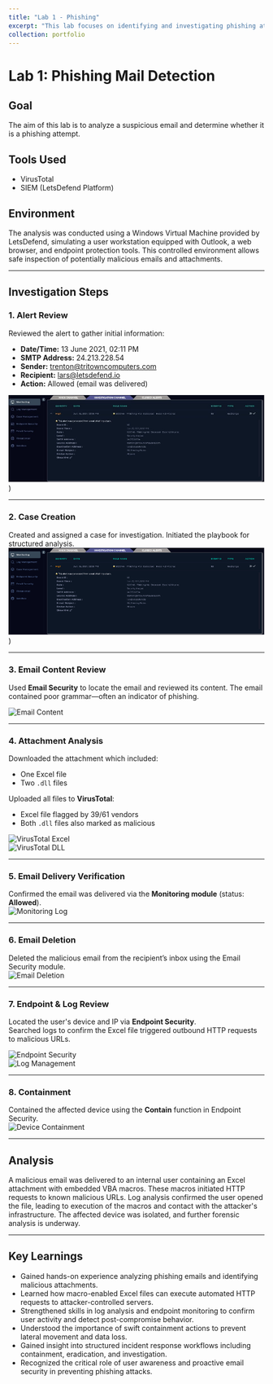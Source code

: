 ```yaml
---
title: "Lab 1 - Phishing"
excerpt: "This lab focuses on identifying and investigating phishing attempts targeting an organization. The analyst reviews email headers, examines suspicious URLs and attachments, checks sender authenticity, and determines whether the email is part of a wider phishing campaign. The objective is to validate the threat, contain potential impact, and escalate as necessary.<br/><img src='/images/500x300.png'>"
collection: portfolio
---
```


# Lab 1: Phishing Mail Detection

## Goal
The aim of this lab is to analyze a suspicious email and determine whether it is a phishing attempt.

## Tools Used
- VirusTotal  
- SIEM (LetsDefend Platform)  

## Environment
The analysis was conducted using a Windows Virtual Machine provided by LetsDefend, simulating a user workstation equipped with Outlook, a web browser, and endpoint protection tools. This controlled environment allows safe inspection of potentially malicious emails and attachments.

---

## Investigation Steps

### 1. Alert Review  
Reviewed the alert to gather initial information:
- **Date/Time:** 13 June 2021, 02:11 PM  
- **SMTP Address:** 24.213.228.54  
- **Sender:** trenton@tritowncomputers.com  
- **Recipient:** lars@letsdefend.io  
- **Action:** Allowed (email was delivered)

![Alert Details](assets/Lab1/Picture%201.jpg))

---

### 2. Case Creation  
Created and assigned a case for investigation. Initiated the playbook for structured analysis.  
![Case Creation](assets/Lab%201/Picture%201.png))

---

### 3. Email Content Review  
Used **Email Security** to locate the email and reviewed its content. The email contained poor grammar—often an indicator of phishing.

![Email Content](images/email_content.png)

---

### 4. Attachment Analysis  
Downloaded the attachment which included:
- One Excel file
- Two `.dll` files

Uploaded all files to **VirusTotal**:
- Excel file flagged by 39/61 vendors
- Both `.dll` files also marked as malicious

![VirusTotal Excel](images/virustotal_excel.png)  
![VirusTotal DLL](images/virustotal_dll.png)

---

### 5. Email Delivery Verification  
Confirmed the email was delivered via the **Monitoring module** (status: **Allowed**).  
![Monitoring Log](images/email_delivery.png)

---

### 6. Email Deletion  
Deleted the malicious email from the recipient’s inbox using the Email Security module.  
![Email Deletion](images/delete_email.png)

---

### 7. Endpoint & Log Review  
Located the user's device and IP via **Endpoint Security**.  
Searched logs to confirm the Excel file triggered outbound HTTP requests to malicious URLs.

![Endpoint Security](images/endpoint_security.png)  
![Log Management](images/log_management.png)

---

### 8. Containment  
Contained the affected device using the **Contain** function in Endpoint Security.  
![Device Containment](images/contain_device.png)

---

## Analysis

A malicious email was delivered to an internal user containing an Excel attachment with embedded VBA macros. These macros initiated HTTP requests to known malicious URLs. Log analysis confirmed the user opened the file, leading to execution of the macros and contact with the attacker's infrastructure. The affected device was isolated, and further forensic analysis is underway.

---

## Key Learnings

- Gained hands-on experience analyzing phishing emails and identifying malicious attachments.
- Learned how macro-enabled Excel files can execute automated HTTP requests to attacker-controlled servers.
- Strengthened skills in log analysis and endpoint monitoring to confirm user activity and detect post-compromise behavior.
- Understood the importance of swift containment actions to prevent lateral movement and data loss.
- Gained insight into structured incident response workflows including containment, eradication, and investigation.
- Recognized the critical role of user awareness and proactive email security in preventing phishing attacks.

